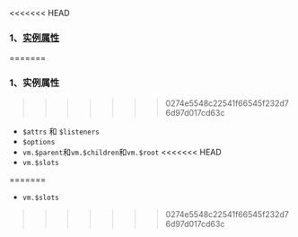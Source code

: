 <<<<<<< HEAD
### 1、[实例属性](知识小点/vue-实例属性.md)
=======
### 1、实例属性
>>>>>>> 0274e5548c22541f66545f232d76d97d017cd63c

- `$attrs` 和 `$listeners`
- `$options`
- `vm.$parent`和`vm.$children`和`vm.$root`
<<<<<<< HEAD
- `vm.$slots`

=======
- `vm.$slots`
>>>>>>> 0274e5548c22541f66545f232d76d97d017cd63c
